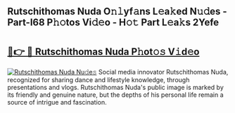 ## Rutschithomas Nuda O𝚗𝚕yf𝚊ns L𝚎a𝚔ed N𝚞𝚍es - Part-I68 P𝚑𝚘tos Vi𝚍𝚎o - H𝚘𝚝 Part L𝚎a𝚔s 2Yefe

# <h2><a href="http://kf81x8n.oniu.top/?m=Rutschithomas+Nuda">🔗👉 🔴 Rutschithomas Nuda P𝚑ot𝚘𝚜 V𝚒d𝚎o</a></h2>

[![Rutschithomas Nuda Nu𝚍e𝚜](https://i.imgur.com/0qMVB7G.gif)](http://kf81x8n.oniu.top/?m=Rutschithomas+Nuda)
Social media innovator Rutschithomas Nuda, recognized for sharing dance and lifestyle knowledge, through presentations and vlogs. Rutschithomas Nuda's public image is marked by its friendly and genuine nature, but the depths of his personal life remain a source of intrigue and fascination.  
